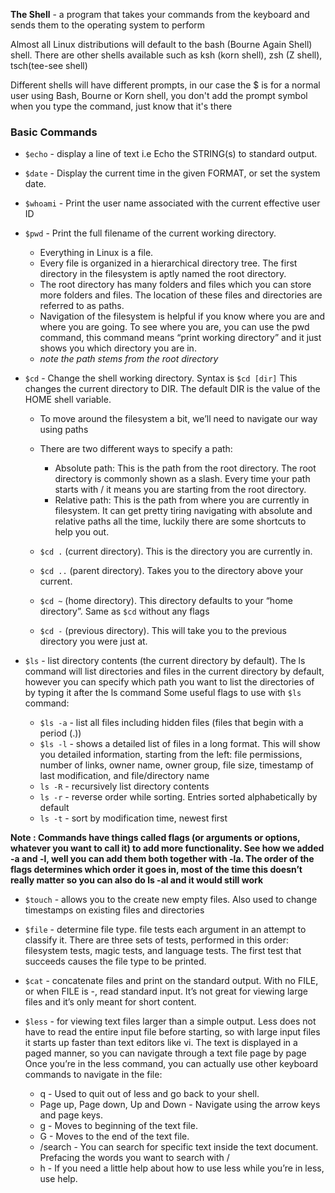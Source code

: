 **The Shell** - a program that takes your commands from the keyboard and sends them to the operating system to perform

Almost all Linux distributions will default to the bash (Bourne Again Shell) shell. There are other shells available such as ksh (korn shell), zsh (Z shell), tsch(tee-see shell)

Different shells will have different prompts, in our case the $ is for a normal user using Bash, Bourne or Korn shell, you don't add the prompt symbol when you type the command, just know that it's there

### Basic Commands

- `$echo` - display a line of text i.e Echo the STRING(s) to standard output.

- `$date` - Display the current time in the given FORMAT, or set the system date.

- `$whoami` - Print  the  user  name  associated  with the current effective user ID

- `$pwd` - Print the full filename of the current working directory.
  * Everything in Linux is a file. 
  * Every file is organized in a hierarchical directory tree. The first directory in the filesystem is aptly named the root directory. 
  * The root directory has many folders and files which you can store more folders and files. The location of these files and directories are referred to as paths.
  * Navigation of the filesystem is helpful if you know where you are and where you are going. To see where you are, you can use the pwd command, this command means “print working directory” and it just shows you which directory you are in.
  * *note the path stems from the root directory*

- `$cd` - Change the shell working directory. Syntax is `$cd [dir]`  This changes the current directory to DIR.  The default DIR is the value of the HOME shell variable.
  * To move around the filesystem a bit, we’ll need to navigate our way using paths
  * There are two different ways to specify a path:
     * Absolute path: This is the path from the root directory. The root directory is commonly shown as a slash. Every time your path starts with / it means you are starting from the root directory.
     * Relative path: This is the path from where you are currently in filesystem.
It can get pretty tiring navigating with absolute and relative paths all the time, luckily there are some shortcuts to help you out.

  * `$cd .` (current directory). This is the directory you are currently in.
  * `$cd ..` (parent directory). Takes you to the directory above your current.
  * `$cd ~` (home directory). This directory defaults to your “home directory”. Same as `$cd` without any flags
  * `$cd -` (previous directory). This will take you to the previous directory you were just at.

- `$ls` - list directory contents (the current directory by default). The ls command will list directories and files in the current directory by default, however you can specify which path you want to list the directories of by typing it after the ls command
Some useful flags to use with `$ls` command:
  * `$ls -a` - list all files including hidden files (files that begin with a period (.)) 
  * `$ls -l` - shows a detailed list of files in a long format. This will show you detailed information, starting from the left: file permissions, number of links, owner name, owner group, file size, timestamp of last modification, and file/directory name
  * `ls -R` - recursively list directory contents
  * `ls -r` - reverse order while sorting. Entries sorted alphabetically by default
  * `ls -t` - sort by modification time, newest first

**Note : Commands have things called flags (or arguments or options, whatever you want to call it) to add more functionality. See how we added -a and -l, well you can add them both together with -la. The order of the flags determines which order it goes in, most of the time this doesn’t really matter so you can also do ls -al and it would still work**

- `$touch` - allows you to the create new empty files. Also used to change timestamps on existing files and directories

- `$file` - determine file type. file tests each argument in an attempt to classify it. There are three sets of tests, performed in this order: filesystem tests, magic tests, and language tests. The first test that succeeds causes the file type to be printed.

- `$cat` - concatenate files and print on the standard output. With no FILE, or when FILE is -, read standard input.
It’s not great for viewing large files and it’s only meant for short content.

- `$less` - for viewing text files larger than a simple output. Less  does  not  have to read the entire input file before starting, so with large input files it starts up faster than text editors  like vi.
The text is displayed in a paged manner, so you can navigate through a text file page by page
Once you’re in the less command, you can actually use other keyboard commands to navigate in the file:
  * q - Used to quit out of less and go back to your shell.
  * Page up, Page down, Up and Down - Navigate using the arrow keys and page keys.
  * g - Moves to beginning of the text file.
  * G - Moves to the end of the text file.
  * /search - You can search for specific text inside the text document. Prefacing the words you want to search with /
  * h - If you need a little help about how to use less while you’re in less, use help.